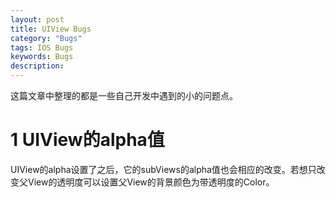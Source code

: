 ```yaml
---
layout: post
title: UIView Bugs
category: "Bugs"
tags: IOS Bugs
keywords: Bugs
description: 
---
```


这篇文章中整理的都是一些自己开发中遇到的小的问题点。

# 1 UIView的alpha值 #

UIView的alpha设置了之后，它的subViews的alpha值也会相应的改变。若想只改变父View的透明度可以设置父View的背景颜色为带透明度的Color。


